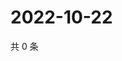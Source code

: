 # 2022-10-22

共 0 条

<!-- BEGIN WEIBO -->
<!-- 最后更新时间 Sat Oct 22 2022 07:22:40 GMT+0800 (China Standard Time) -->

<!-- END WEIBO -->
